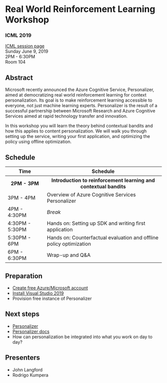 # Real World Reinforcement Learning Workshop

### ICML 2019
[ICML session page](https://icml.cc/ExpoConferences/2019/schedule?workshop_id=1)  
Sunday June 9, 2019  
2PM - 6:30PM  
Room 104  

## Abstract
Microsoft recently announced the Azure Cognitive Service, Personalizer, aimed at democratizing real world reinforcement learning for context personalization. Its goal is to make reinforcement learning accessible to everyone, not just machine learning experts. Personalizer is the result of a successful partnership between Microsoft Research and Azure Cognitive Services aimed at rapid technology transfer and innovation.

In this workshop you will learn the theory behind contextual bandits and how this applies to content personalization. We will walk you through setting up the service, writing your first application, and optimizing the policy using offline optimization.

## Schedule

<table>
   <tr>
    <th>Time<br></th>
    <th>Schedule</th>
  </tr>
  <tr>
    <th>2PM - 3PM<br></th>
    <th>Introduction to reinforcement learning and contextual bandits</th>
  </tr>
  <tr>
    <td>3PM - 4PM</td>
    <td>Overview of Azure Cognitive Services Personalizer</td>
  </tr>
  <tr>
    <td>4PM - 4:30PM</td>
    <td><span style="font-style:italic">Break</span></td>
  </tr>
  <tr>
    <td>4:30PM - 5:30PM</td>
    <td>Hands on: Setting up SDK and writing first application</td>
  </tr>
  <tr>
    <td>5:30PM - 6PM</td>
    <td>Hands on: Counterfactual evaluation and offline policy optimization</td>
  </tr>
  <tr>
    <td>6PM - 6:30PM</td>
    <td>Wrap-up and Q&amp;A</td>
  </tr>
</table>

## Preparation
- [Create free Azure/Microsoft account](https://azure.microsoft.com/en-us/free/)
- [Install Visual Studio 2019](https://visualstudio.microsoft.com/downloads/)
- Provision free instance of Personalizer

## Next steps
- [Personalizer](https://azure.microsoft.com/en-us/services/cognitive-services/personalizer/)
- [Personalizer docs](https://docs.microsoft.com/en-us/azure/cognitive-services/personalizer/)
- How can personalization be integrated into what you work on day to day?

## Presenters
- John Langford
- Rodrigo Kumpera
